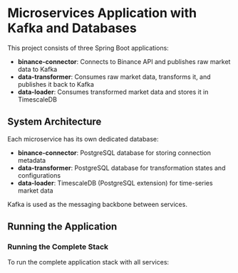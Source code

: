# Microservices Application with Kafka and Databases

This project consists of three Spring Boot applications:
- **binance-connector**: Connects to Binance API and publishes raw market data to Kafka
- **data-transformer**: Consumes raw market data, transforms it, and publishes it back to Kafka
- **data-loader**: Consumes transformed market data and stores it in TimescaleDB

## System Architecture

Each microservice has its own dedicated database:
- **binance-connector**: PostgreSQL database for storing connection metadata
- **data-transformer**: PostgreSQL database for transformation states and configurations
- **data-loader**: TimescaleDB (PostgreSQL extension) for time-series market data

Kafka is used as the messaging backbone between services.

## Running the Application

### Running the Complete Stack

To run the complete application stack with all services:
